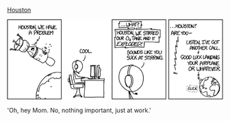 [Houston](https://xkcd.com/1438)

![Houston](./random_comic.png)

'Oh, hey Mom. No, nothing important, just at work.'


